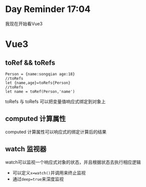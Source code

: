 # Day Reminder 17:04 

我现在开始看Vue3

# Vue3

## toRef && toRefs


```
Person = {name:songqian age:18}
//toRefs
let {name,age}=toRefs{Person}
//toRefs
let name = toRef(Person,'name')
```

toRefs 与 toRefs 可以把变量值响应式绑定到对象上

## computed 计算属性

computed 计算属性可以响应式的绑定计算后的结果

## watch 监视器

watch可以监视一个响应式对象的状态，并且根据状态去执行相应逻辑

- 可以定义`x=watch()`并调用来终止监视
- 通过`deep=true`来深度监视